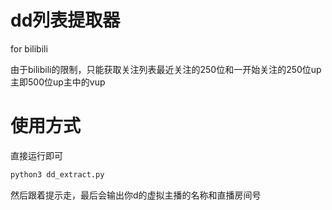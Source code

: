 # dd列表提取器

for bilibili

由于bilibili的限制，只能获取关注列表最近关注的250位和一开始关注的250位up主即500位up主中的vup

# 使用方式

直接运行即可

```python
python3 dd_extract.py
```

然后跟着提示走，最后会输出你d的虚拟主播的名称和直播房间号